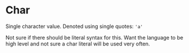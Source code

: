 # Char

Single character value.
Denoted using single quotes: `'a'`

Not sure if there should be literal syntax for this.
Want the language to be high level and not sure a char literal will be used very often.
